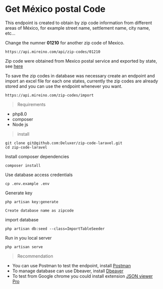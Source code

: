# Get México postal Code

This endpoint is created to obtain by zip code information from different areas of México, for example street name, settlement name, city name, etc...

Change the numner **01210** for another zip code of Mexico.
```
https://api.mireino.com/api/zip-codes/01210
```


Zip code were obtained from Mexico postal service and exported by state, see [here](https://www.correosdemexico.gob.mx/SSLServicios/ConsultaCP/CodigoPostal_Exportar.aspx)

To save the zip codes in database was necessary create an endpoint and import an excel file for each one states, currently the zip codes are already stored and you can use the endpoint whenever you want.
```
https://api.mireino.com/zip-codes/import
```

> Requirements

- php8.0
- composer
- Node js

> install

```
git clone git@github.com:Deluxer/zip-code-laravel.git
cd zip-code-laravel
```

Install composer dependencies
```
composer install
```

Use database access credentials

```
cp .env.example .env    
```
Generate key
```
php artisan key:generate
```

```
Create database name as zipcode
```

import database 
```
php artisan db:seed --class=ImportTableSeeder
```

Run in you local server
```
php artisan serve
```

> Recommendation
- You can use Postman to test the endpoint, install [Postman](https://www.postman.com/)
- To manage database can use Dbeaver, install [Dbeaver](https://dbeaver.io/)
- To test from Google chrome you could install extension [JSON viewer Pro](https://chrome.google.com/webstore/detail/json-viewer-pro/eifflpmocdbdmepbjaopkkhbfmdgijcc)